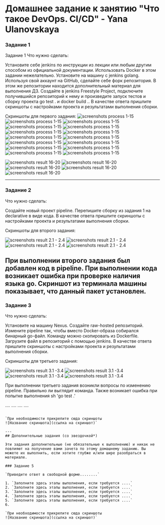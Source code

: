 # Домашнее задание к занятию "Что такое DevOps. СI/СD" - Yana Ulanovskaya

### Задание 1

Задание 1
Что нужно сделать:

Установите себе jenkins по инструкции из лекции или любым другим способом из официальной документации. Использовать Docker в этом задании нежелательно.
Установите на машину с jenkins golang.
Используя свой аккаунт на GitHub, сделайте себе форк репозитория. В этом же репозитории находится дополнительный материал для выполнения ДЗ.
Создайте в jenkins Freestyle Project, подключите получившийся репозиторий к нему и произведите запуск тестов и сборку проекта go test . и docker build ..
В качестве ответа пришлите скриншоты с настройками проекта и результатами выполнения сборки.

Скриншоты для первого задания:
![screenshots process 1-15](https://github.com/Lamofaq/YANA_U-gitlab-hw/blob/main/img/1.PNG)
![screenshots process 1-15](https://github.com/Lamofaq/YANA_U-gitlab-hw/blob/main/img/2.PNG)
![screenshots process 1-15](https://github.com/Lamofaq/YANA_U-gitlab-hw/blob/main/img/3.PNG)
![screenshots process 1-15](https://github.com/Lamofaq/YANA_U-gitlab-hw/blob/main/img/4.PNG)
![screenshots process 1-15](https://github.com/Lamofaq/YANA_U-gitlab-hw/blob/main/img/5.PNG)
![screenshots process 1-15](https://github.com/Lamofaq/YANA_U-gitlab-hw/blob/main/img/6.PNG)
![screenshots process 1-15](https://github.com/Lamofaq/YANA_U-gitlab-hw/blob/main/img/7.PNG)
![screenshots process 1-15](https://github.com/Lamofaq/YANA_U-gitlab-hw/blob/main/img/8.PNG)
![screenshots process 1-15](https://github.com/Lamofaq/YANA_U-gitlab-hw/blob/main/img/9.PNG)
![screenshots process 1-15](https://github.com/Lamofaq/YANA_U-gitlab-hw/blob/main/img/10.PNG)
![screenshots process 1-15](https://github.com/Lamofaq/YANA_U-gitlab-hw/blob/main/img/11.PNG)
![screenshots process 1-15](https://github.com/Lamofaq/YANA_U-gitlab-hw/blob/main/img/12.PNG)
![screenshots process 1-15](https://github.com/Lamofaq/YANA_U-gitlab-hw/blob/main/img/13.PNG)
![screenshots process 1-15](https://github.com/Lamofaq/YANA_U-gitlab-hw/blob/main/img/14.PNG)
![screenshots process 1-15](https://github.com/Lamofaq/YANA_U-gitlab-hw/blob/main/img/15.PNG)

![screenshots result 16-20](https://github.com/Lamofaq/YANA_U-gitlab-hw/blob/main/img/16.PNG)
![screenshots result 16-20](https://github.com/Lamofaq/YANA_U-gitlab-hw/blob/main/img/17.PNG)
![screenshots result 16-20](https://github.com/Lamofaq/YANA_U-gitlab-hw/blob/main/img/18.PNG)
![screenshots result 16-20](https://github.com/Lamofaq/YANA_U-gitlab-hw/blob/main/img/19.PNG)
![screenshots result 16-20](https://github.com/Lamofaq/YANA_U-gitlab-hw/blob/main/img/20.PNG)

---

### Задание 2

Что нужно сделать:

Создайте новый проект pipeline.
Перепишите сборку из задания 1 на declarative в виде кода.
В качестве ответа пришлите скриншоты с настройками проекта и результатами выполнения сборки.



Скриншоты для второго задания: 

![screenshots result 2.1 - 2.4](https://github.com/Lamofaq/YANA_U-gitlab-hw/blob/main/img/2.1.PNG)
![screenshots result 2.1 - 2.4](https://github.com/Lamofaq/YANA_U-gitlab-hw/blob/main/img/2.2.PNG)
![screenshots result 2.1 - 2.4](https://github.com/Lamofaq/YANA_U-gitlab-hw/blob/main/img/2.3.PNG)
![screenshots result 2.1 - 2.4](https://github.com/Lamofaq/YANA_U-gitlab-hw/blob/main/img/2.4.PNG)

При выполнении второго задания был добавлен код в pipeline. При выполнении кода возникает ошибка при проверке наличия языка go. Скриншот из терминала машины показывает, что данный пакет установлен. 
---

### Задание 3

Что нужно сделать:

Установите на машину Nexus.
Создайте raw-hosted репозиторий.
Измените pipeline так, чтобы вместо Docker-образа собирался бинарный go-файл. Команду можно скопировать из Dockerfile.
Загрузите файл в репозиторий с помощью jenkins.
В качестве ответа пришлите скриншоты с настройками проекта и результатами выполнения сборки.

Скриншоты для третьего задания: 

![screenshots result 3.1 -3.4](https://github.com/Lamofaq/YANA_U-gitlab-hw/blob/main/img/3.1.PNG)
![screenshots result 3.1 -3.4](https://github.com/Lamofaq/YANA_U-gitlab-hw/blob/main/img/3.2.PNG)
![screenshots result 3.1 -3.4](https://github.com/Lamofaq/YANA_U-gitlab-hw/blob/main/img/3.3.PNG)
![screenshots result 3.1 -3.4](https://github.com/Lamofaq/YANA_U-gitlab-hw/blob/main/img/3.4.PNG)

При выполнении третьего задания возникли вопросы по изменению pipeline. Правильно ли выглядит команда. Также возникает ошибка при попытке выполнения sh 'go test .'

....
....
....
....
```

`При необходимости прикрепитe сюда скриншоты
![Название скриншота](ссылка на скриншот)`

---
## Дополнительные задания (со звездочкой*)

Эти задания дополнительные (не обязательные к выполнению) и никак не повлияют на получение вами зачета по этому домашнему заданию. Вы можете их выполнить, если хотите глубже и/или шире разобраться в материале.

### Задание 5

`Приведите ответ в свободной форме........`

1. `Заполните здесь этапы выполнения, если требуется ....`
2. `Заполните здесь этапы выполнения, если требуется ....`
3. `Заполните здесь этапы выполнения, если требуется ....`
4. `Заполните здесь этапы выполнения, если требуется ....`
5. `Заполните здесь этапы выполнения, если требуется ....`
6. 

`При необходимости прикрепитe сюда скриншоты
![Название скриншота](ссылка на скриншот)`
